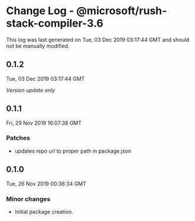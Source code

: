 # Change Log - @microsoft/rush-stack-compiler-3.6

This log was last generated on Tue, 03 Dec 2019 03:17:44 GMT and should not be manually modified.

## 0.1.2
Tue, 03 Dec 2019 03:17:44 GMT

*Version update only*

## 0.1.1
Fri, 29 Nov 2019 16:07:38 GMT

### Patches

- updates repo url to proper path in package.json

## 0.1.0
Tue, 26 Nov 2019 00:36:34 GMT

### Minor changes

- Initial package creation.

